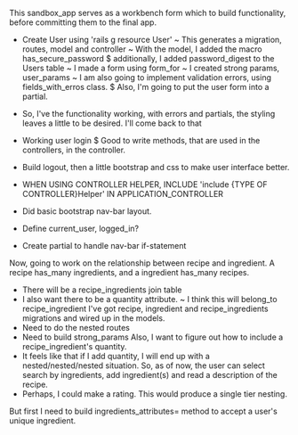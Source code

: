 This sandbox_app serves as a workbench form which to build functionality, before committing them to the final app.

* Create User using 'rails g resource User'
  ~ This generates a migration, routes, model and controller
  ~ With the model, I added the macro has_secure_password
    $ additionally, I added password_digest to the Users table
  ~ I made a form using form_for
  ~ I created strong params, user_params
  ~ I am also going to implement validation errors, using fields_with_erros class.
    $ Also, I'm going to put the user form into a partial.  
* So, I've the functionality working, with errors and partials, the styling leaves a little to be desired.  I'll come back to that

* Working user login
    $ Good to write methods, that are used in the controllers, in the controller.
* Build logout, then a little bootstrap and css to make user interface better.  
* WHEN USING CONTROLLER HELPER, INCLUDE 'include {TYPE OF CONTROLLER}Helper'
IN APPLICATION_CONTROLLER

* Did basic bootstrap nav-bar layout.
* Define current_user, logged_in?
* Create partial to handle nav-bar if-statement

Now, going to work on the relationship  between recipe and ingredient. A recipe has_many ingredients, and a ingredient has_many recipes.
  * There will be a recipe_ingredients join table
  * I also want there to be a quantity attribute.
    ~ I think this will belong_to recipe_ingredient
I've got recipe, ingredient and recipe_ingredients migrations and wired up in the models.
  * Need to do the nested routes
  * Need to build strong_params
Also, I want to figure out how to include a recipe_ingredient's quantity.  
  * It feels like that if I add quantity, I will end up with a nested/nested/nested situation.
So, as of now, the user can select search by ingredients, add ingredient(s) and read a description of the recipe.  
  * Perhaps, I could make a rating. This would produce a single tier nesting.

But first I need to build ingredients_attributes= method to accept a user's unique ingredient.  
